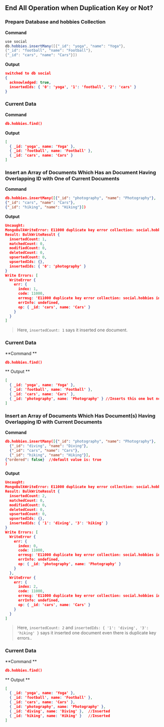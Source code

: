 ## End All Operation when Duplication Key or Not?

### Prepare Database and hobbies Collection
**Command**
```java
use social
db.hobbies.insertMany([{"_id": "yoga", "name": "Yoga"}, 
{"_id": "football", "name": "Football"}, 
{"_id": "cars", "name": "Cars"}])
```
**Output**
```json
switched to db social
{
  acknowledged: true,
  insertedIds: { '0': 'yoga', '1': 'football', '2': 'cars' }
}
```

### Current Data

**Command**
```json
db.hobbies.find()
```
**Output**
```json
[
  { _id: 'yoga', name: 'Yoga' },
  { _id: 'football', name: 'Football' },
  { _id: 'cars', name: 'Cars' }
]
```

### Insert an Array of Documents Which Has an Document Having Overlapping ID with One of Current Documents

**Command**
```json
db.hobbies.insertMany([{"_id": "photography", "name": "Photography"}, 
{"_id": "cars", "name": "Cars"}, 
{"_id": "hiking", "name": "Hiking"}])
```
**Output**
```json
Uncaught:
MongoBulkWriteError: E11000 duplicate key error collection: social.hobbies index: _id_ dup key: { _id: "cars" }
Result: BulkWriteResult {
  insertedCount: 1,
  matchedCount: 0,
  modifiedCount: 0,
  deletedCount: 0,
  upsertedCount: 0,
  upsertedIds: {},
  insertedIds: { '0': 'photography' }
}
Write Errors: [
  WriteError {
    err: {
      index: 1,
      code: 11000,
      errmsg: 'E11000 duplicate key error collection: social.hobbies index: _id_ dup key: { _id: "cars" }',
      errInfo: undefined,
      op: { _id: 'cars', name: 'Cars' }
    }
  }
]
```
> Here, `insertedCount: 1` says it inserted one document.

### Current Data

**Command **
```json
db.hobbies.find()
```
** Output **
```json
[
  { _id: 'yoga', name: 'Yoga' },
  { _id: 'football', name: 'Football' },
  { _id: 'cars', name: 'Cars' },
  { _id: 'photography', name: 'Photography' } //Inserts this one but not the others since the second document has overlapping _id with current.
]
```
### Insert an Array of Documents Which Has Document(s) Having Overlapping ID with Current Documents

**Command**
```json
db.hobbies.insertMany([{"_id": "photography", "name": "Photography"}, 
  {"_id": "diving", "name": "Diving"}, 
  {"_id": "cars", "name": "Cars"}, 
  {"_id": "hiking", "name": "Hiking"}],
{"ordered": false}  //default value is: true
)
```
**Output**
```json
Uncaught:
MongoBulkWriteError: E11000 duplicate key error collection: social.hobbies index: _id_ dup key: { _id: "photography" }
Result: BulkWriteResult {
  insertedCount: 2,
  matchedCount: 0,
  modifiedCount: 0,
  deletedCount: 0,
  upsertedCount: 0,
  upsertedIds: {},
  insertedIds: { '1': 'diving', '3': 'hiking' }
}
Write Errors: [
  WriteError {
    err: {
      index: 0,
      code: 11000,
      errmsg: 'E11000 duplicate key error collection: social.hobbies index: _id_ dup key: { _id: "photography" }',
      errInfo: undefined,
      op: { _id: 'photography', name: 'Photography' }
    }
  },
  WriteError {
    err: {
      index: 2,
      code: 11000,
      errmsg: 'E11000 duplicate key error collection: social.hobbies index: _id_ dup key: { _id: "cars" }',
      errInfo: undefined,
      op: { _id: 'cars', name: 'Cars' }
    }
  }
]
```
> Here, `insertedCount: 2` and `insertedIds: { '1': 'diving', '3': 'hiking' }` says it inserted one document even there is duplicate key errors..

### Current Data

**Command **
```json
db.hobbies.find()
```
** Output **
```json
[
  { _id: 'yoga', name: 'Yoga' },
  { _id: 'football', name: 'Football' },
  { _id: 'cars', name: 'Cars' },
  { _id: 'photography', name: 'Photography' },
  { _id: 'diving', name: 'Diving' },  //Inserted 
  { _id: 'hiking', name: 'Hiking' }   //Inserted
]
```
